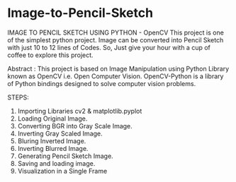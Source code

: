 # Image-to-Pencil-Sketch
IMAGE TO PENCIL SKETCH USING PYTHON - OpenCV
This project is one of the simplest python project. Image can be converted into Pencil Sketch with just 10 to 12 lines of Codes. So, Just give your hour with a cup of coffee to explore this project.

Abstract :
This project is based on Image Manipulation using Python Library known as OpenCV i.e. Open Computer Vision. OpenCV-Python is a library of Python bindings designed to solve computer vision problems.

STEPS:
  1) Importing Libraries cv2 & matplotlib.pyplot
  2) Loading Original Image.
  3) Converting BGR into Gray Scale Image.
  4) Inverting Gray Scaled Image.
  5) Bluring Inverted Image.
  6) Inverting Blurred Image.
  7) Generating Pencil Sketch Image.
  8) Saving and loading image.
  9) Visualization  in a Single Frame
